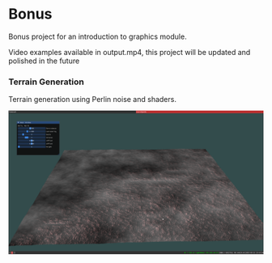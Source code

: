 # Bonus 

Bonus project for an introduction to graphics module.

Video examples available in output.mp4, this project will be updated and 
polished in the future

### Terrain Generation
Terrain generation using Perlin noise and shaders. 

![Image of perlin noise](Resources/BP.png "Text to show on mouseover")
